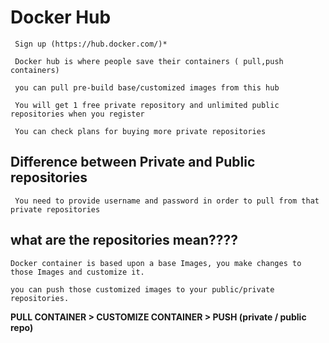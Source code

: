 # Docker Hub

     Sign up (https://hub.docker.com/)*

     Docker hub is where people save their containers ( pull,push containers)

     you can pull pre-build base/customized images from this hub

     You will get 1 free private repository and unlimited public repositories when you register

     You can check plans for buying more private repositories

## Difference between Private and Public repositories
     
     You need to provide username and password in order to pull from that private repositories

## what are the repositories mean????

    Docker container is based upon a base Images, you make changes to those Images and customize it.
    
    you can push those customized images to your public/private repositories.


**PULL CONTAINER > CUSTOMIZE CONTAINER > PUSH (private / public repo)**





